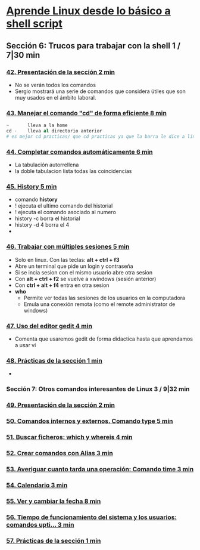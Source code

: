 # [Aprende Linux desde lo básico a shell script](https://www.udemy.com/course/aprende-linux-desde-cero-hasta-programar-en-shell-script/learn/lecture/13225926#overview)

## Sección 6: Trucos para trabajar con la shell 1 / 7|30 min

### [42. Presentación de la sección 2 min](https://www.udemy.com/course/aprende-linux-desde-cero-hasta-programar-en-shell-script/learn/lecture/13357938#overview)
- No se verán todos los comandos
- Sergio mostrará una serie de comandos que considera útiles que son muy usados en el ámbito laboral.
### [43. Manejar el comando "cd" de forma eficiente 8 min](https://www.udemy.com/course/aprende-linux-desde-cero-hasta-programar-en-shell-script/learn/lecture/13371532#overview)
```s
~ 		lleva a la home
cd - 	lleva al directorio anterior
# es mejor cd practicas/ que cd practicas ya que la barra le dice a linux que busque solo directorios
```
### [44. Completar comandos automáticamente 6 min](https://www.udemy.com/course/aprende-linux-desde-cero-hasta-programar-en-shell-script/learn/lecture/13265432#overview)
- La tabulación autorrellena
- la doble tabulacion lista todas las coincidencias
### [45. History 5 min](https://www.udemy.com/course/aprende-linux-desde-cero-hasta-programar-en-shell-script/learn/lecture/13265436#overview)
- comando **history**
- !<comando> ejecuta el ultimo comando del historial
- !<numero-history> ejecuta el comando asociado al numero
- history -c borra el historial
- history -d 4  borra el 4
- 
### [46. Trabajar con múltiples sesiones 5 min](https://www.udemy.com/course/aprende-linux-desde-cero-hasta-programar-en-shell-script/learn/lecture/13341146#overview)
- Solo en linux. Con las teclas: **alt + ctrl + f3**
- Abre un terminal que pide un login y contraseña
- Si se incia sesion con el mismo usuario abre otra sesion
- Con **alt + ctrl + f2** se vuelve a xwindows (sesión anterior)
- Con **ctrl + alt + f4** entra en otra sesion
- **who**
  - Permite ver todas las sesiones de los usuarios en la computadora
  - Emula una conexión remota (como el remote administrator de windows)
### [47. Uso del editor gedit 4 min](https://www.udemy.com/course/aprende-linux-desde-cero-hasta-programar-en-shell-script/learn/lecture/13357930#overview)
-  Comenta que usaremos gedit de forma didactica hasta que aprendamos a usar vi
### [48. Prácticas de la sección 1 min](https://www.udemy.com/course/aprende-linux-desde-cero-hasta-programar-en-shell-script/learn/lecture/13782796#overview)
- 
### Sección 7: Otros comandos interesantes de Linux 3 / 9|32 min
### [49. Presentación de la sección 2 min]()
### [50. Comandos internos y externos. Comando type 5 min]()
### [51. Buscar ficheros: which y whereis 4 min]()
### [52. Crear comandos con Alias 3 min]()
### [53. Averiguar cuanto tarda una operación: Comando time 3 min]()
### [54. Calendario 3 min]()
### [55. Ver y cambiar la fecha 8 min]()
### [56. Tiempo de funcionamiento del sistema y los usuarios: comandos upti… 3 min]()
### [57. Prácticas de la sección 1 min]()
```s
```
